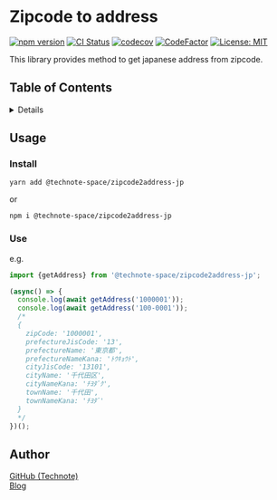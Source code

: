 # Zipcode to address

[![npm version](https://badge.fury.io/js/%40technote-space%2Fzipcode2address-jp.svg)](https://badge.fury.io/js/%40technote-space%2Fzipcode2address-jp)
[![CI Status](https://github.com/technote-space/zipcode2address-jp/workflows/CI/badge.svg)](https://github.com/technote-space/zipcode2address-jp/actions)
[![codecov](https://codecov.io/gh/technote-space/zipcode2address-jp/branch/master/graph/badge.svg)](https://codecov.io/gh/technote-space/zipcode2address-jp)
[![CodeFactor](https://www.codefactor.io/repository/github/technote-space/zipcode2address-jp/badge)](https://www.codefactor.io/repository/github/technote-space/zipcode2address-jp)
[![License: MIT](https://img.shields.io/badge/License-MIT-blue.svg)](https://github.com/technote-space/zipcode2address-jp/blob/master/LICENSE)

This library provides method to get japanese address from zipcode.

## Table of Contents

<!-- START doctoc generated TOC please keep comment here to allow auto update -->
<!-- DON'T EDIT THIS SECTION, INSTEAD RE-RUN doctoc TO UPDATE -->
<details>
<summary>Details</summary>

- [Setup](#setup)
  - [yarn](#yarn)
  - [npm](#npm)
- [Author](#author)

</details>
<!-- END doctoc generated TOC please keep comment here to allow auto update -->

## Usage

### Install

`yarn add @technote-space/zipcode2address-jp`

or

`npm i @technote-space/zipcode2address-jp`

### Use

e.g.

```ts
import {getAddress} from '@technote-space/zipcode2address-jp';

(async() => {
  console.log(await getAddress('1000001'));
  console.log(await getAddress('100-0001'));
  /*
  {
    zipCode: '1000001',
    prefectureJisCode: '13',
    prefectureName: '東京都',
    prefectureNameKana: 'ﾄｳｷｮｳﾄ',
    cityJisCode: '13101',
    cityName: '千代田区',
    cityNameKana: 'ﾁﾖﾀﾞｸ',
    townName: '千代田',
    townNameKana: 'ﾁﾖﾀﾞ'
  }
  */
})();
```

## Author

[GitHub (Technote)](https://github.com/technote-space)  
[Blog](https://technote.space)
